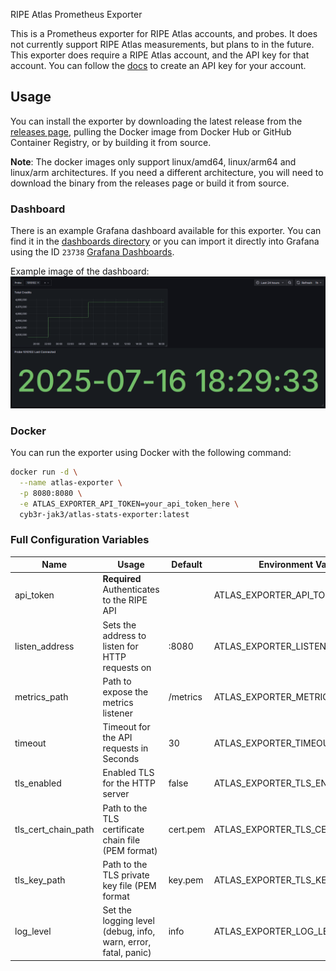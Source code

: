 RIPE Atlas Prometheus Exporter

This is a Prometheus exporter for RIPE Atlas accounts, and probes. It does not currently support RIPE Atlas measurements, but plans to in the future. This exporter does require a RIPE Atlas account, and the API key for that account. You can follow the [docs](https://atlas.ripe.net/docs/howtos/keys) to create an API key for your account.


## Usage

You can install the exporter by downloading the latest release from the [releases page](https://github.com/Cyb3r-Jak3/atlas-stats-exporter/releases/latest), pulling the Docker image from Docker Hub or GitHub Container Registry, or by building it from source.

**Note**: The docker images only support linux/amd64, linux/arm64 and linux/arm architectures. If you need a different architecture, you will need to download the binary from the releases page or build it from source.

### Dashboard

There is an example Grafana dashboard available for this exporter. You can find it in the [dashboards directory](/dashboards/basic.json) or you can import it directly into Grafana using the ID `23738` [Grafana Dashboards](https://grafana.com/grafana/dashboards/23738).

Example image of the dashboard:
![Example Dashboard](./dashboards/example.png)
### Docker
You can run the exporter using Docker with the following command:

```bash
docker run -d \
  --name atlas-exporter \
  -p 8080:8080 \
  -e ATLAS_EXPORTER_API_TOKEN=your_api_token_here \
  cyb3r-jak3/atlas-stats-exporter:latest
```


### Full Configuration Variables

| Name                | Usage                                                          | Default  | Environment Variable               |
|---------------------|----------------------------------------------------------------|----------|------------------------------------|
| api_token           | **Required** Authenticates to the RIPE API                     |          | ATLAS_EXPORTER_API_TOKEN           |
| listen_address      | Sets the address to listen for HTTP requests on                | :8080    | ATLAS_EXPORTER_LISTEN_ADDRESS      |
| metrics_path        | Path to expose the metrics listener                            | /metrics | ATLAS_EXPORTER_METRICS_PATH        |
| timeout             | Timeout for the API requests in Seconds                        | 30       | ATLAS_EXPORTER_TIMEOUT             |
| tls_enabled         | Enabled TLS for the HTTP server                                | false    | ATLAS_EXPORTER_TLS_ENABLED         |
| tls_cert_chain_path | Path to the TLS certificate chain file (PEM format)            | cert.pem | ATLAS_EXPORTER_TLS_CERT_CHAIN_PATH |
| tls_key_path        | Path to the TLS private key file (PEM format                   | key.pem  | ATLAS_EXPORTER_TLS_KEY_PATH        |
| log_level           | Set the logging level (debug, info, warn, error, fatal, panic) | info     | ATLAS_EXPORTER_LOG_LEVEL           |
